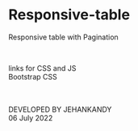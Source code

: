 # Responsive-table
Responsive table with Pagination


<br>

links for CSS and JS
<br>
Bootstrap CSS

<link rel="stylesheet" href="https://stackpath.bootstrapcdn.com/bootstrap/4.2.1/css/bootstrap.min.css" integrity="sha384-GJzZqFGwb1QTTN6wy59ffF1BuGJpLSa9DkKMp0DgiMDm4iYMj70gZWKYbI706tWS" crossorigin="anonymous">
    
<br><br>
DEVELOPED BY JEHANKANDY <br>
06 July 2022
